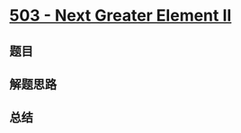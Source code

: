 # [503 - Next Greater Element II](https://leetcode.com/problems/next-greater-element-ii/)

## 题目


## 解题思路


## 总结


